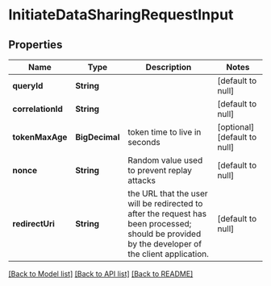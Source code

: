 # InitiateDataSharingRequestInput

## Properties

| Name              | Type           | Description                                                                                                                                      | Notes                        |
| ----------------- | -------------- | ------------------------------------------------------------------------------------------------------------------------------------------------ | ---------------------------- |
| **queryId**       | **String**     |                                                                                                                                                  | [default to null]            |
| **correlationId** | **String**     |                                                                                                                                                  | [default to null]            |
| **tokenMaxAge**   | **BigDecimal** | token time to live in seconds                                                                                                                    | [optional] [default to null] |
| **nonce**         | **String**     | Random value used to prevent replay attacks                                                                                                      | [default to null]            |
| **redirectUri**   | **String**     | the URL that the user will be redirected to after the request has been processed; should be provided by the developer of the client application. | [default to null]            |

[[Back to Model list]](../README.md#documentation-for-models) [[Back to API list]](../README.md#documentation-for-api-endpoints) [[Back to README]](../README.md)
